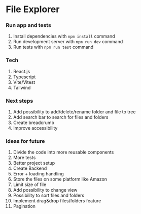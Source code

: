 # File Explorer

### Run app and tests

1. Install dependencies with `npm install` command
2. Run development server with `npm run dev` command
3. Run tests with `npm run test` command

### Tech

1. React.js
2. Typescript
3. Vite/Vitest
4. Tailwind

### Next steps

1. Add possibility to add/delete/rename folder and file to tree
2. Add search bar to search for files and folders
3. Create breadcrumb
4. Improve accessibility

### Ideas for future

1. Divide the code into more reusable components
2. More tests
3. Better project setup
4. Create Backend
5. Error + loading handling
6. Store the files on some platform like Amazon
7. Limit size of file
8. Add possibility to change view
9. Possibility to sort files and folders
10. Implement drag&drop files/folders feature
11. Pagination
